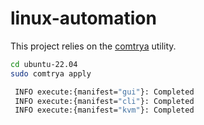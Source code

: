 # linux-automation

This project relies on the [comtrya](https://www.comtrya.dev/) utility.

```bash
cd ubuntu-22.04
sudo comtrya apply
```

```bash
 INFO execute:{manifest="gui"}: Completed
 INFO execute:{manifest="cli"}: Completed
 INFO execute:{manifest="kvm"}: Completed
```
